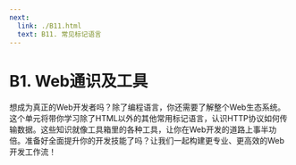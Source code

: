 ```yaml
---
next:
  link: ./B11.html
  text: B11. 常见标记语言
---
```


# B1. Web通识及工具

想成为真正的Web开发者吗？除了编程语言，你还需要了解整个Web生态系统。这个单元将带你学习除了HTML以外的其他常用标记语言，认识HTTP协议如何传输数据。这些知识就像工具箱里的各种工具，让你在Web开发的道路上事半功倍。准备好全面提升你的开发技能了吗？让我们一起构建更专业、更高效的Web开发工作流！
